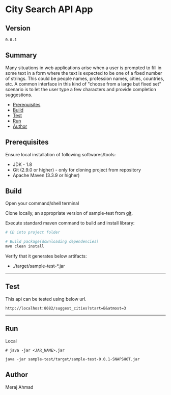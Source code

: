 # City Search API App #

## Version ##

`0.0.1`

## Summary ##

Many situations in web applications arise when a user is prompted to fill in some text in a form where the text is expected to be one of a fixed number of strings. This could be people names, profession names, cities, countries, etc. A common interface in this kind of "choose from a large but fixed set" scenario is to let the user type a few characters and provide completion suggestions.

* [Prerequisites](#markdown-header-prerequisites)
* [Build](#markdown-header-build)
* [Test](#markdown-header-test)
* [Run](#markdown-header-run)
* [Author](#markdown-header-author)

## Prerequisites ##

Ensure local installation of following softwares/tools:

* JDK - 1.8
* Git (2.9.0 or higher) - only for cloning project from repository
* Apache Maven (3.3.9 or higher)


## Build

Open your command/shell terminal

Clone locally, an appropriate version of sample-test from [git](https://github.com/sammeraj/test/upload/master).

Execute standard maven command to build and install library:

~~~bash
# CD into project folder

# Build package(downloading dependencies)
mvn clean install
~~~
Verify that it generates below artifacts:

* ./target/sample-test-*.jar

---

## Test

This api can be tested using below url.

`http://localhost:8082/suggest_cities?start=B&atmost=3`

---

## Run

Local

```
# java -jar <JAR_NAME>.jar

java -jar sample-test/target/sample-test-0.0.1-SNAPSHOT.jar

```

## Author ##

Meraj Ahmad
